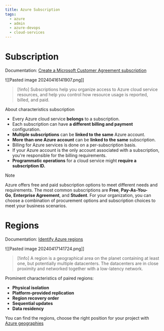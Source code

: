 ```yaml
---
title: Azure Subscription
tags:
  - azure
  - admin
  - azure-devops
  - cloud-services
---
```

# Subscription

Documentation: [Create a Microsoft Customer Agreement subscription](https://learn.microsoft.com/en-us/azure/cost-management-billing/manage/create-subscription)

![[Pasted image 20240416141907.png]]

>[!info]
>Subscriptions help you organize access to Azure cloud service resources, and help you control how resource usage is reported, billed, and paid.

About characteristics subscription

- Every Azure cloud service **belongs** to a subscription.
- Each subscription can have **a different billing and payment** configuration.
- **Multiple subscriptions** can be **linked to the same** Azure account.
- **More than one Azure account** can be **linked to the same** subscription.
- Billing for Azure services is done on a per-subscription basis.
- If your Azure account is the only account associated with a subscription, you're responsible for the billing requirements.
- **Programmatic operations** for a cloud service might **require a subscription ID.**

>[!note]
>Azure offers free and paid subscription options to meet different needs and requirements. The most common subscriptions are **Free**, **Pay-As-You-Go**, **Enterprise Agreement**, and **Student**. For your organization, you can choose a combination of procurement options and subscription choices to meet your business scenarios.

# Regions

Documentation: [Identify Azure regions](https://learn.microsoft.com/vi-vn/training/modules/configure-subscriptions/2-identify-regions)

![[Pasted image 20240417141724.png]]

>[!info]
>A region is a geographical area on the planet containing at least one, but potentially multiple datacenters. The datacenters are in close proximity and networked together with a low-latency network.

Prominent characteristics of paired regions:

- **Physical isolation**
- **Platform-provided replication**
- **Region recovery order**
- **Sequential updates**
- **Data residency**

You can find the regions, choose the right position for your project with [Azure geographies](https://azure.microsoft.com/en-us/explore/global-infrastructure/geographies/#overview)